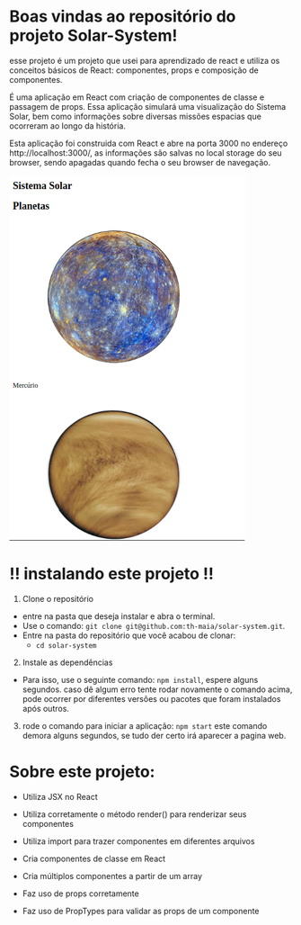 # Boas vindas ao repositório do projeto Solar-System!

esse projeto é um projeto que usei para aprendizado de react e utiliza os conceitos básicos de React: componentes, props e composição de componentes.

É uma aplicação em React com criação de componentes de classe e passagem de props. Essa aplicação simulará uma visualização do Sistema Solar, bem como informações sobre diversas missões espacias que ocorreram ao longo da história.

Esta aplicação foi construida com React e abre na porta 3000 no endereço http://localhost:3000/, as informações são salvas no local storage do seu browser, sendo apagadas quando fecha o seu browser de navegação.


![imagem1](./assets/readme/imagem1.png)


# ‼️ instalando este projeto !!

  1. Clone o repositório
  - entre na pasta que deseja instalar e abra o terminal.
  - Use o comando: `git clone git@github.com:th-maia/solar-system.git`.
  - Entre na pasta do repositório que você acabou de clonar:
    - `cd solar-system`

  2. Instale as dependências

  - Para isso, use o seguinte comando: `npm install`, espere alguns segundos.
      caso dê algum erro tente rodar novamente o comando acima, pode ocorrer por diferentes versões ou pacotes que foram instalados após outros.
  
  3. rode o comando para iniciar a aplicação: `npm start`
      este comando demora alguns segundos, se tudo der certo irá aparecer a pagina web. 

# Sobre este projeto:

- Utiliza JSX no React

- Utiliza corretamente o método render() para renderizar seus componentes

- Utiliza import para trazer componentes em diferentes arquivos

- Cria componentes de classe em React

- Cria múltiplos componentes a partir de um array

- Faz uso de props corretamente

- Faz uso de PropTypes para validar as props de um componente